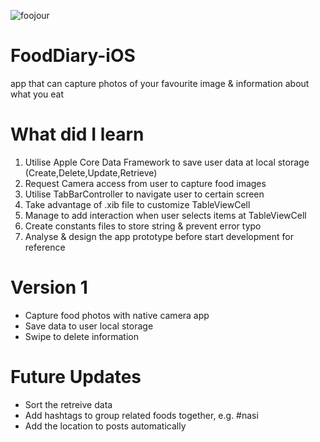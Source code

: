 ![foojour](https://user-images.githubusercontent.com/59039044/127080687-70dfa2d7-407d-4ade-870b-9719a69394c8.png)

# FoodDiary-iOS

app that can capture photos of your favourite image & information about what you eat

# What did I learn

1. Utilise Apple Core Data Framework to save user data at local storage (Create,Delete,Update,Retrieve)
2. Request Camera access from user to capture food images
3. Utilise TabBarController to navigate user to certain screen
4. Take advantage of .xib file to customize TableViewCell
5. Manage to add interaction when user selects items at TableViewCell
6. Create constants files to store string & prevent error typo
7. Analyse & design the app prototype before start development for reference



# Version 1

- Capture food photos with native camera app
- Save data to user local storage
- Swipe to delete information

# Future Updates

- Sort the retreive data
- Add hashtags to group related foods together, e.g. #nasi
- Add the location to posts automatically

